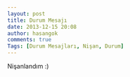 ```yaml
---
layout: post
title: Durum Mesajı
date: 2013-12-15 20:08
author: hasangok
comments: true
Tags: [Durum Mesajları, Nişan, Durum]
---
```

Nişanlandım :)
